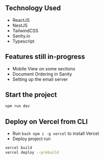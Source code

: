 ## Technology Used
- ReactJS 
- NestJS
- TailwindCSS
- Sanity.io
- Typescript

## Features still in-progress
- Mobile View on some sections 
- Document Ordering in Sanity
- Setting up the email server

## Start the project
```bash
npm run dev
```

## Deploy on Vercel from CLI
- Run ```bash npm i -g vercel``` to install Vercel
- Deploy project run 
```bash
vercel build
vercel deploy --prebuild
```



